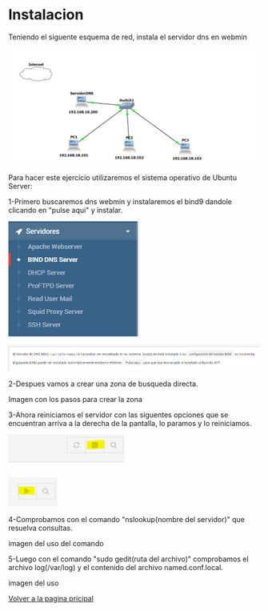 # Instalacion
Teniendo el siguente esquema de red, instala el servidor dns en webmin

![primero.PNG](gns3.PNG)

Para hacer este ejercicio utilizaremos el sistema operativo de Ubuntu Server:


1-Primero buscaremos dns webmin y instalaremos el bind9 dandole clicando en "pulse aqui" y instalar.

![dnswebmin.PNG](dnswebmin.PNG)

![primero.PNG](primero.PNG)

2-Despues vamos a crear una zona de busqueda directa.

Imagen con los pasos para crear la zona

3-Ahora reiniciamos el servidor con las siguentes opciones que se encuentran arriva a la derecha de la pantalla, lo paramos y lo reiniciamos.

![reiniciar1.PNG](reiniciar1.PNG)

![reiniciar2.PNG](reiniciar2.PNG)

4-Comprobamos con el comando "nslookup(nombre del servidor)" que resuelva consultas.

imagen del uso del comando

5-Luego con el comando "sudo gedit(ruta del archivo)" comprobamos el archivo log(/var/log) y el contenido del archivo named.conf.local.

imagen del uso 

[Volver a la pagina pricipal](README.md)
